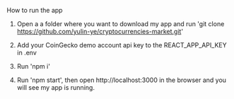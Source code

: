 How to run the app

1. Open a a folder where you want to download my app and run
   'git clone https://github.com/yulin-ye/cryptocurrencies-market.git'

2. Add your CoinGecko demo account api key to the REACT_APP_API_KEY in .env

3. Run 'npm i'

4. Run 'npm start', then open http://localhost:3000 in the browser and you will see my app is running.
